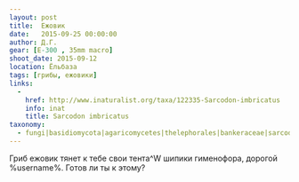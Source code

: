 ```yaml
---
layout: post
title:  Ежовик
date:   2015-09-25 00:00:00
author: Д.Г.
gear: [E-300 , 35mm macro]
shoot_date: 2015-09-12
location: Ёльбаза
tags: [грибы, ежовики]
links:
  -
    href: http://www.inaturalist.org/taxa/122335-Sarcodon-imbricatus
    info: inat
    title: Sarcodon imbricatus
taxonomy:
  - fungi|basidiomycota|agaricomycetes|thelephorales|bankeraceae|sarcodon|sarcodon imbricatus
---
```


Гриб ежовик тянет к тебе свои тента^W шипики гименофора, дорогой %username%. Готов ли ты к этому?

